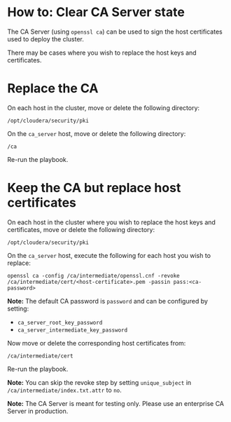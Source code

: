 # How to: Clear CA Server state

The CA Server (using `openssl ca`) can be used to sign the host certificates used to deploy the cluster.

There may be cases where you wish to replace the host keys and certificates.

# Replace the CA

On each host in the cluster, move or delete the following directory:

```
/opt/cloudera/security/pki
```

On the `ca_server` host, move or delete the following directory:

```
/ca
```

Re-run the playbook.

# Keep the CA but replace host certificates

On each host in the cluster where you wish to replace the host keys and certificates, move or delete the following directory:

```
/opt/cloudera/security/pki
```

On the `ca_server` host, execute the following for each host you wish to replace:

```
openssl ca -config /ca/intermediate/openssl.cnf -revoke /ca/intermediate/cert/<host-certificate>.pem -passin pass:<ca-password>
```

__Note:__ The default CA password is `password` and can be configured by setting:

- `ca_server_root_key_password`
- `ca_server_intermediate_key_password`

Now move or delete the corresponding host certificates from:

```
/ca/intermediate/cert
```

Re-run the playbook.

__Note:__ You can skip the revoke step by setting `unique_subject` in `/ca/intermediate/index.txt.attr` to `no`.

__Note:__ The CA Server is meant for testing only. Please use an enterprise CA Server in production.
